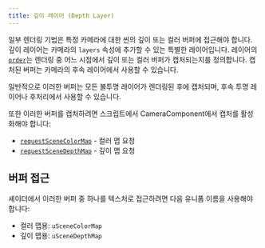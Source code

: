 ```yaml
---
title: 깊이 레이어 (Depth Layer)
---
```


일부 렌더링 기법은 특정 카메라에 대한 씬의 깊이 또는 컬러 버퍼에 접근해야 합니다. 깊이 레이어는 카메라의 `layers` 속성에 추가할 수 있는 특별한 레이어입니다. 레이어의 [`order`][4]는 렌더링 중 어느 시점에서 깊이 또는 컬러 버퍼가 캡처되는지를 정의합니다. 캡처된 버퍼는 카메라의 후속 레이어에서 사용할 수 있습니다.

일반적으로 이러한 버퍼는 모든 불투명 레이어가 렌더링된 후에 캡처되며, 후속 투명 레이어나 후처리에서 사용할 수 있습니다.

또한 이러한 버퍼를 캡처하려면 스크립트에서 CameraComponent에서 캡처를 활성화해야 합니다:

- [```requestSceneColorMap```][0] - 컬러 맵 요청
- [```requestSceneDepthMap```][1] - 깊이 맵 요청

## 버퍼 접근

셰이더에서 이러한 버퍼 중 하나를 텍스처로 접근하려면 다음 유니폼 이름을 사용해야 합니다:

- 컬러 맵용: `uSceneColorMap`
- 깊이 맵용: `uSceneDepthMap`

<!-- ## 예제

이러한 엔진 예제들은 깊이 맵과 컬러 맵의 렌더링을 보여주며, 사용을 가능하게 하는 사용자 정의 셰이더도 보여줍니다:

- GrabPass는 컬러 버퍼의 사용을 보여줍니다: [`GrabPass`][2]
- GroundFog는 깊이 버퍼의 사용을 보여줍니다: [`GroundFog`][3] -->

[0]: https://manual.oasisserver.link/engine/classes/CameraComponent.html#requestscenecolormap
[1]: https://manual.oasisserver.link/engine/classes/CameraComponent.html#requestscenedepthmap
[2]: https://playcanvas.github.io/#/shaders/grab-pass
[3]: https://playcanvas.github.io/#/shaders/ground-fog
[4]: /user-manual/graphics/layers/#choosing-the-layer-order
